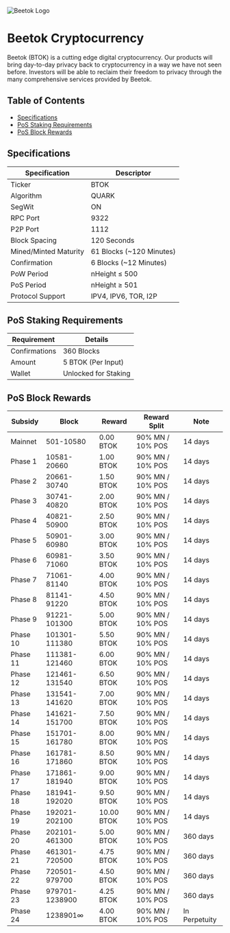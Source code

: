 ![Beetok Logo](https://www.beetok.io/images/weblogosticky.png)

Beetok Cryptocurrency
=====

Beetok (BTOK) is a cutting edge digital cryptocurrency. Our products will bring day-to-day privacy back to cryptocurrency in a way we have not seen before. Investors will be able to reclaim their freedom to privacy through the many comprehensive services provided by Beetok.

## Table of Contents
- [Specifications](#specifications)
- [PoS Staking Requirements](#pos-staking-requirements)
- [PoS Block Rewards](#pos-block-rewards)

<a name="specifications"></a>
## Specifications

| Specification         | Descriptor                              |
|-----------------------|-----------------------------------------|
| Ticker                | BTOK                                     |
| Algorithm             | QUARK                                   |
| SegWit             | ON                                   |
| RPC Port              | 9322                                   |
| P2P Port              | 1112                                   |
| Block Spacing         | 120 Seconds                              |
| Mined/Minted Maturity | 61 Blocks (~120 Minutes)                |
| Confirmation          | 6 Blocks (~12 Minutes)                   |
| PoW Period            | nHeight ≤ 500                       |
| PoS Period            | nHeight ≥ 501                       |
| Protocol Support      | IPV4, IPV6, TOR, I2P                    |

<a name="pos-staking-requirements"></a>
## PoS Staking Requirements

| Requirement   | Details              |
|---------------|----------------------|
| Confirmations | 360 Blocks           |
| Amount        | 5 BTOK (Per Input)  |
| Wallet        | Unlocked for Staking |

<a name="pos-block-rewards"></a>
## PoS Block Rewards

| Subsidy | Block           | Reward | Reward Split   | Note          |
|---------|-----------------|--------|----------------|---------------|
| Mainnet  | 501-10580     | 0.00 BTOK | 90% MN / 10% POS | 14 days |
| Phase 1  | 10581-20660   | 1.00 BTOK | 90% MN / 10% POS | 14 days |
| Phase 2  | 20661-30740   | 1.50 BTOK | 90% MN / 10% POS | 14 days |
| Phase 3  | 30741-40820   | 2.00 BTOK | 90% MN / 10% POS | 14 days |
| Phase 4  | 40821-50900   | 2.50 BTOK | 90% MN / 10% POS | 14 days |
| Phase 5  | 50901-60980   | 3.00 BTOK | 90% MN / 10% POS | 14 days |
| Phase 6  | 60981-71060   | 3.50 BTOK | 90% MN / 10% POS | 14 days |
| Phase 7  | 71061-81140   | 4.00 BTOK | 90% MN / 10% POS | 14 days |
| Phase 8  | 81141-91220   | 4.50 BTOK | 90% MN / 10% POS | 14 days |
| Phase 9  | 91221-101300  | 5.00 BTOK | 90% MN / 10% POS | 14 days |
| Phase 10 | 101301-111380 | 5.50 BTOK | 90% MN / 10% POS | 14 days |
| Phase 11 | 111381-121460 | 6.00 BTOK | 90% MN / 10% POS | 14 days |
| Phase 12 | 121461-131540 | 6.50 BTOK | 90% MN / 10% POS | 14 days |
| Phase 13 | 131541-141620 | 7.00 BTOK | 90% MN / 10% POS | 14 days |
| Phase 14 | 141621-151700 | 7.50 BTOK | 90% MN / 10% POS | 14 days |
| Phase 15 | 151701-161780 | 8.00 BTOK | 90% MN / 10% POS | 14 days |
| Phase 16 | 161781-171860 | 8.50 BTOK | 90% MN / 10% POS | 14 days |
| Phase 17 | 171861-181940 | 9.00 BTOK | 90% MN / 10% POS | 14 days |
| Phase 18 | 181941-192020 | 9.50 BTOK | 90% MN / 10% POS | 14 days |
| Phase 19 | 192021-202100 | 10.00 BTOK | 90% MN / 10% POS | 14 days |
| Phase 20 | 202101-461300 | 5.00 BTOK | 90% MN / 10% POS | 360 days |
| Phase 21 | 461301-720500 | 4.75 BTOK | 90% MN / 10% POS | 360 days |
| Phase 22 | 720501-979700 | 4.50 BTOK | 90% MN / 10% POS | 360 days |
| Phase 23 | 979701-1238900 | 4.25 BTOK | 90% MN / 10% POS | 360 days |
| Phase 24 | 1238901∞ | 4.00 BTOK | 90% MN / 10% POS | In Perpetuity |
